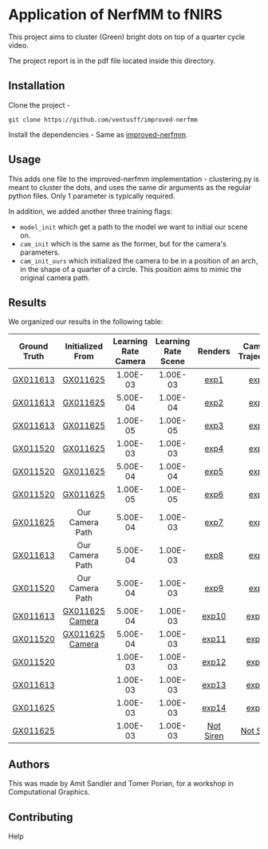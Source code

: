 # Application of NerfMM to fNIRS

This project aims to cluster (Green) bright dots on top of a quarter cycle video. 

The project report is in the pdf file located inside this directory.

## Installation

Clone the project - 

`git clone https://github.com/ventusff/improved-nerfmm`

Install the dependencies - Same as [improved-nerfmm](https://github.com/ventusff/improved-nerfmm).

## Usage

This adds one file to the improved-nerfmm implementation - clustering.py is meant to cluster the dots, and uses the same dir arguments as the regular python files. Only 1 parameter is typically required.

In addition, we added another three training flags:
* `model_init` which get a path to the model we want to initial our scene on.
* `cam_init` which is the same as the former, but for the camera's parameters.
* `cam_init_ours` which initialized the camera to be in a position of an arch, in the shape of a quarter of a circle. This position aims to mimic the original camera path.

## Results

We organized our results in the following table:

|Ground Truth |Initialized From | Learning Rate Camera |Learning Rate Scene | Renders | Camera Trajectory | Loss Graph |
|:---: | :---: | :---: | :---: | :---: |:---: |:---:| 
|[GX011613](https://drive.google.com/file/d/1ulNQahD-XdZEx-0GndawxKAGZPM2eeAR/view) | [GX011625](https://drive.google.com/file/d/1excRv40d2u8MxgtwOj_pkqoiyy5fNVHT/view) | 1.00E-03 | 1.00E-03 | [exp1](https://drive.google.com/drive/u/1/folders/1kX-JNhWgoDnpH3QP6pS4cC17VBKTj1aF) | [exp1](https://drive.google.com/file/d/1pYpUC9S6IEXUPLs-4qfdOjpPU6g5OtuK/view) | TBP|
|[GX011613](https://drive.google.com/file/d/1ulNQahD-XdZEx-0GndawxKAGZPM2eeAR/view) | [GX011625](https://drive.google.com/file/d/1excRv40d2u8MxgtwOj_pkqoiyy5fNVHT/view) | 5.00E-04 | 1.00E-04 | [exp2](https://drive.google.com/drive/u/1/folders/1wmn8atCZtluj5quWXSFQEb0rt08Jh7pE) | [exp2](https://drive.google.com/file/d/1NfvPP18mrTo-xhfe11q4v9HKI4zMnkwj/view) | [exp2](https://drive.google.com/file/d/168f-WBZfsmSs2ZK4cf2g12d7HZ5gXOht/view)|
|[GX011613](https://drive.google.com/file/d/1ulNQahD-XdZEx-0GndawxKAGZPM2eeAR/view) | [GX011625](https://drive.google.com/file/d/1excRv40d2u8MxgtwOj_pkqoiyy5fNVHT/view) |1.00E-05 | 1.00E-05 | [exp3](https://drive.google.com/drive/u/1/folders/1j17BE-VwQCxM0uSyMR2Be3OQG0aYoBVY) | [exp3](https://drive.google.com/file/d/1sT_O4CrlR4YF7tAC-pUeVZTGG1yEiDYK/view) | [exp3](https://drive.google.com/file/d/10sekH-wjhiOofv01gniON7etVmecZ154/view)|
|[GX011520](https://drive.google.com/file/d/1ziEb4HXgfWon9mN_6wjQIygrRxKzjefC/view) | [GX011625](https://drive.google.com/file/d/1excRv40d2u8MxgtwOj_pkqoiyy5fNVHT/view) | 1.00E-03 | 1.00E-03 | [exp4](https://drive.google.com/drive/u/1/folders/1H7rdQYEymhGqxxFCvkk5QYNqSmVHQFEj) | [exp4](https://drive.google.com/file/d/13wHYuQRWO4Ivn9sxiHVXvodMHP4Dt_41/view) | [exp4](https://drive.google.com/file/d/1UKAR_MjvdyZEi7KM33VAc2NeuO3bHcPc/view) |
|[GX011520](https://drive.google.com/file/d/1ziEb4HXgfWon9mN_6wjQIygrRxKzjefC/view) | [GX011625](https://drive.google.com/file/d/1excRv40d2u8MxgtwOj_pkqoiyy5fNVHT/view) | 5.00E-04 | 1.00E-04 | [exp5](https://drive.google.com/drive/u/1/folders/1lXnR7DzReecEhQSGN1YJ81H9kN9GGWap) | [exp5](https://drive.google.com/file/d/1suc1ZKWcfYVJFIovkvMBgHjAV0b1Kfy5/view) | [exp5](https://drive.google.com/file/d/1HnhhfBUa143drCnUhcQzrrATe-JSsmkq/view) |
|[GX011520](https://drive.google.com/file/d/1ziEb4HXgfWon9mN_6wjQIygrRxKzjefC/view) | [GX011625](https://drive.google.com/file/d/1excRv40d2u8MxgtwOj_pkqoiyy5fNVHT/view) | 1.00E-05 | 1.00E-05 | [exp6](https://drive.google.com/drive/u/1/folders/1dA-2lN592ll5xmIHzXFc0nAkk58LK9sK) | [exp6](https://drive.google.com/file/d/1JN7gUNOaYwjO0rdqaOWaB3EtwbJ5Py8Z/view) | [exp6](https://drive.google.com/file/d/1IxiMh5DyFzcIV4BDOdqBSsLitKgbrEt3/view) |
|[GX011625](https://drive.google.com/file/d/1excRv40d2u8MxgtwOj_pkqoiyy5fNVHT/view) | Our Camera Path | 5.00E-04 | 1.00E-03 | [exp7](https://drive.google.com/drive/u/1/folders/1Cpc9MUOIHGQcNtJczSByxhV_HI959GHn) | [exp7](https://drive.google.com/file/d/1gTKkx-IoNXcHJrAtNyIVpIShfyeRoz8C/view) | [exp7](https://drive.google.com/file/d/1-3sR6C4lagIjaq1crkU4Qjvh2zrN9SlY/view) |
|[GX011613](https://drive.google.com/file/d/1ulNQahD-XdZEx-0GndawxKAGZPM2eeAR/view) | Our Camera Path | 5.00E-04 | 1.00E-03 | [exp8](https://drive.google.com/drive/u/1/folders/1_HXkTEQGsrRS4nrd9O8d28A-Hgl4UE1S) | [exp8](https://drive.google.com/file/d/1AbUjWku1IMpkIiIQL8lIstOlbOsmYAlv/view) | [exp8](https://drive.google.com/file/d/1ITQQBZrU5hwn6lakNzEffEgKjRQSBHaH/view) |
|[GX011520](https://drive.google.com/file/d/1ziEb4HXgfWon9mN_6wjQIygrRxKzjefC/view) | Our Camera Path | 5.00E-04 | 1.00E-03 | [exp9](https://drive.google.com/drive/u/1/folders/1_HXkTEQGsrRS4nrd9O8d28A-Hgl4UE1S) | [exp9](https://drive.google.com/file/d/1oBtMUSHcz4VW1d6kJZ_Zw33y8q52Thqb/view) | [exp9](https://drive.google.com/file/d/1PZK8IYX3W0_k9AaeVbZXEgFDEqmF2ttM/view) |
|[GX011613](https://drive.google.com/file/d/1ulNQahD-XdZEx-0GndawxKAGZPM2eeAR/view) | [GX011625 Camera](https://drive.google.com/file/d/1excRv40d2u8MxgtwOj_pkqoiyy5fNVHT/view) | 5.00E-04 | 1.00E-03 | [exp10](https://drive.google.com/drive/u/1/folders/1rBVqiVHL6Iaw9Gj9klG4XRDosO0V37jw) | [exp10](https://drive.google.com/file/d/1_mpw5gt-j3GqR2B023zXWAXQLkw3SGNP/view) | [exp10](https://drive.google.com/file/d/1pmRnosRkJO_U-CsxShYRBsl-Rf_ItN1H/view) |
|[GX011520](https://drive.google.com/file/d/1ziEb4HXgfWon9mN_6wjQIygrRxKzjefC/view) | [GX011625 Camera](https://drive.google.com/file/d/1excRv40d2u8MxgtwOj_pkqoiyy5fNVHT/view) | 5.00E-04 | 1.00E-03 | [exp11](https://drive.google.com/drive/u/1/folders/1wuGhaX5yE4pD0TNH_KO6tTOqQGCrhZ4V) | [exp11](https://drive.google.com/file/d/1JCKFqoW8VzOuRy6Su8mrUYAVcQUuTk-i/view) | [exp11](https://drive.google.com/file/d/1mO0CkLMRwUMCMNu07DgUUR7QDgL74526/view) |
|[GX011520](https://drive.google.com/file/d/1ziEb4HXgfWon9mN_6wjQIygrRxKzjefC/view) |  | 1.00E-03 | 1.00E-03 | [exp12](https://drive.google.com/drive/u/1/folders/1ce0ob6Zj3sEZRpitdFzXdjdEt14LoUnD) | [exp12](https://drive.google.com/file/d/17TciDnpIhRclKi31Cus3AAcbONlK_cS5/view) | [exp12](https://drive.google.com/file/d/1VjzL3mr9GKkMjyHpR4UyZdA9XrFPVsKA/view) |
|[GX011613](https://drive.google.com/file/d/1ulNQahD-XdZEx-0GndawxKAGZPM2eeAR/view) |  | 1.00E-03 | 1.00E-03 | [exp13](https://drive.google.com/drive/u/1/folders/1_VxDj7J0qWWm0i5jC-knnH-Fv_p4JODJ) | [exp13](https://drive.google.com/file/d/1CiOcEgmMR1fnEGY8cZK_QW3PVRJ64E1A/view) | [exp13](http://drive.google.com/file/d/1bMjRCZWk2p37w1tztUgVCrtZO0JhtDSl/view) |
|[GX011625](https://drive.google.com/file/d/1excRv40d2u8MxgtwOj_pkqoiyy5fNVHT/view) |  | 1.00E-03 | 1.00E-03 | [exp14](https://drive.google.com/drive/u/1/folders/1qcxgT9cC4nnKk44okCogINTIssMESkYX) | [exp14](https://drive.google.com/file/d/1HwjPbgUoz_GVXXvWzDBVkDDqgZuOVQtw/view) | [exp14](https://drive.google.com/file/d/18UeyQ7h018rJ9I18i179LVGD-rHU4ycM/view) |
|[GX011625](https://drive.google.com/file/d/1excRv40d2u8MxgtwOj_pkqoiyy5fNVHT/view) |  | 1.00E-03 | 1.00E-03 | [Not Siren](https://drive.google.com/drive/u/1/folders/1a0yIXCm__VDUXvpnLzR5VbFWbM2VCyW4) | [Not Siren](https://drive.google.com/file/d/1IZxdl6FuQUgHK484ONfWSWsRhH6sblT-/view) | [Not Siren](https://drive.google.com/file/d/1DMRwiyyGZi3TdfehowLlgkN7L4Q0MvGT/view) |


## Authors
This was made by Amit Sandler and Tomer Porian, for a workshop in Computational Graphics.

## Contributing
Help
